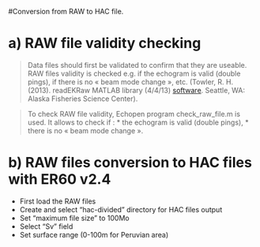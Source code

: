 #Conversion from RAW to HAC file.

# a) RAW file validity checking #

> Data files should first be validated to confirm that they are useable. RAW files validity is checked e.g. if the echogram is valid (double pings), if there is no « beam mode change », etc. (Towler, R. H. (2013). readEKRaw MATLAB library (4/4/13) [software](Computer.md). Seattle, WA: Alaska Fisheries Science Center).

> To check RAW file validity, Echopen program check\_raw\_file.m is used. It allows to check if :
    * the echogram is valid (double pings),
    * there is no « beam mode change ».


# b) RAW files conversion to HAC files with ER60 v2.4 #

  * First load the RAW files
  * Create and select “hac-divided” directory for HAC files output
  * Set “maximum file size” to 100Mo
  * Select “Sv” field
  * Set surface range (0-100m for Peruvian area)
